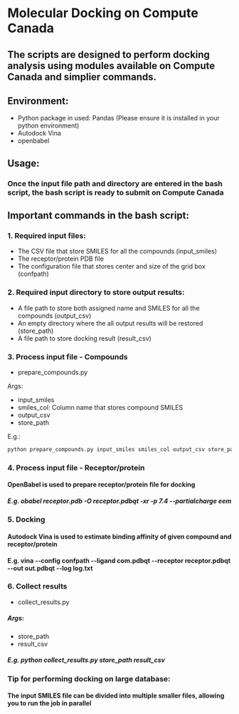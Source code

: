 # Molecular Docking on Compute Canada
## The scripts are designed to perform docking analysis using modules available on Compute Canada and simplier commands.
## Environment:
* Python package in used: Pandas (Please ensure it is installed in your python environment)
* Autodock Vina
* openbabel
## Usage:
### Once the input file path and directory are entered in the bash script, the bash script is ready to submit on Compute Canada
## Important commands in the bash script:
### 1. Required input files:
* The CSV file that store SMILES for all the compounds (input_smiles)
* The receptor/protein PDB file
* The configuration file that stores center and size of the grid box (confpath)
### 2. Required input directory to store output results:
* A file path to store both assigned name and SMILES for all the compounds (output_csv)
* An empty directory where the all output results will be restored (store_path)
* A file path to store docking result (result_csv)
### 3. Process input file - Compounds
* prepare_compounds.py

Args:
* input_smiles
* smiles_col: Column name that stores compound SMILES
* output_csv
* store_path

E.g.:
```bash
python prepare_compounds.py input_smiles smiles_col output_csv store_path
```
### 4. Process input file - Receptor/protein
#### OpenBabel is used to prepare receptor/protein file for docking
##### E.g. obabel receptor.pdb -O receptor.pdbqt -xr -p 7.4 --partialcharge eem
### 5. Docking
#### Autodock Vina is used to estimate binding affinity of given compound and receptor/protein
#### E.g. vina --config confpath --ligand com.pdbqt --receptor receptor.pdbqt --out out.pdbqt --log log.txt
### 6. Collect results
* collect_results.py
##### Args:
* store_path
* result_csv
##### E.g. python collect_results.py store_path result_csv
### Tip for performing docking on large database:
#### The input SMILES file can be divided into multiple smaller files, allowing you to run the job in parallel
